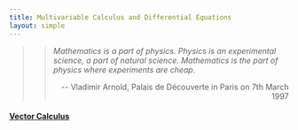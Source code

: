 ```yaml
---
title: Multivariable Calculus and Differential Equations
layout: simple
---
```

>>*Mathematics is a part of physics. Physics is an experimental science, a part of natural science. Mathematics is the part of physics where experiments are cheap.*
>>
>><p align="right">-- Vladimir Arnold, Palais de Découverte in Paris on 7th March 1997</p>
>


#### [Vector Calculus](/study/Imperial_mathematics/year_2/Multivariable_Calculus_and_Differential_Equations/Part_1_Vector_Calculus)
